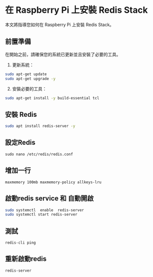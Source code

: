 # 在 Raspberry Pi 上安裝 Redis Stack

本文將指導您如何在 Raspberry Pi 上安裝 Redis Stack。

## 前置準備

在開始之前，請確保您的系統已更新並且安裝了必要的工具。

1. 更新系統：
```bash
sudo apt-get update
sudo apt-get upgrade -y
```

2. 安裝必要的工具：
```bash
sudo apt-get install -y build-essential tcl
```

## 安裝 Redis

```bash
sudo apt install redis-server -y
```

## 設定Redis

```
sudo nano /etc/redis/redis.conf
```

## 增加一行

```
maxmemory 100mb maxmemory-policy allkeys-lru
```

## 啟動redis service 和 自動開啟

```bash
sudo systemctl  enable  redis-server
sudo systemctl start redis-server
```

## 測試

```
redis-cli ping
```

## 重新啟動redis

```
redis-server
```


